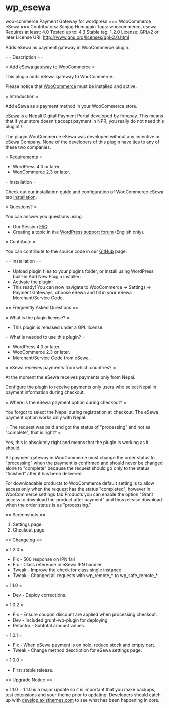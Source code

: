 # wp_esewa
woo-commerce Payment Gateway for wordpress
=== WooCommerce eSewa ===
Contributors: Sanjog Humagain
Tags: woocommerce, esewa
Requires at least: 4.0
Tested up to: 4.3
Stable tag: 1.2.0
License: GPLv2 or later
License URI: http://www.gnu.org/licenses/gpl-2.0.html

Adds eSewa as payment gateway in WooCommerce plugin.

== Description ==

= Add eSewa gateway to WooCommerce =

This plugin adds eSewa gateway to WooCommerce.

Please notice that [WooCommerce](http://wordpress.org/plugins/woocommerce/) must be installed and active.

= Introduction =

Add eSewa as a payment method in your WooCommerce store.

[eSewa](https://esewa.com.np/) is a Nepali Digital Payment Portal developed by fonepay. This means that if your store doesn't accept payment in NPR, you really do not need this plugin!!!

The plugin WooCommerce eSewa was developed without any incentive or eSewa Company. None of the developers of this plugin have ties to any of these two companies.

= Requirements =

* WordPress 4.0 or later.
* WooCommerce 2.3 or later.

= Installation =

Check out our installation guide and configuration of WooCommerce eSewa tab [Installation](http://wordpress.org/extend/plugins/woocommerce-esewa/installation/).

= Questions? =

You can answer you questions using:

* Our Session [FAQ](http://wordpress.org/extend/plugins/woocommerce-esewa/faq/).
* Creating a topic in the [WordPress support forum](http://wordpress.org/support/plugin/woocommerce-esewa) (English only).

= Contribute =

You can contribute to the source code in our [GitHub](https://github.com/axisthemes/woocommerce-esewa/) page.

== Installation ==

* Upload plugin files to your plugins folder, or install using WordPress built-in Add New Plugin installer;
* Activate the plugin;
* This ready! You can now navigate to WooCommerce -> Settings -> Payment Gateways, choose eSewa and fill in your eSewa Merchant/Service Code.

== Frequently Asked Questions ==

= What is the plugin license? =

* This plugin is released under a GPL license.

= What is needed to use this plugin? =

* WordPress 4.0 or later.
* WooCommerce 2.3 or later.
* Merchant/Service Code from eSewa.

= eSewa receives payments from which countries? =

At the moment the eSewa receives payments only from Nepal.

Configure the plugin to receive payments only users who select Nepal in payment information during checkout.

= Where is the eSewa payment option during checkout? =

You forgot to select the Nepal during registration at checkout. The eSewa payment option works only with Nepal.

= The request was paid and got the status of "processing" and not as "complete", that is right? =

Yes, this is absolutely right and means that the plugin is working as it should.

All payment gateway in WooCommerce must change the order status to "processing" when the payment is confirmed and should never be changed alone to "complete" because the request should go only to the status "finished" after it has been delivered.

For downloadable products to WooCommerce default setting is to allow access only when the request has the status "completed", however in WooCommerce settings tab Products you can enable the option "Grant access to download the product after payment" and thus release download when the order status is as "processing."

== Screenshots ==

1. Settings page.
2. Checkout page.

== Changelog ==

= 1.2.0 =
* Fix - 500 response on IPN fail
* Fix - Class reference in eSewa IPN handler
* Tweak - Improve the check for class single instance
* Tweak - Changed all requests with wp_remote_* to wp_safe_remote_*

= 1.1.0 =
* Dev - Deploy corrections.

= 1.0.2 =
* Fix - Ensure coupon discount are applied when processing checkout.
* Dev - Included grunt-wp-plugin for deploying.
* Refactor - Subtotal amount values.

= 1.0.1 =
* Fix - When eSewa payment is on hold, reduce stock and empty cart.
* Tweak - Change method description for eSewa settings page.

= 1.0.0 =
* First stable release.

== Upgrade Notice ==

= 1.1.0 =
1.1.0 is a major update so it is important that you make backups, test extensions and your theme prior to updating. Developers should catch up with [develop.axisthemes.com](http://develop.axisthemes.com/) to see what has been happening in core.
